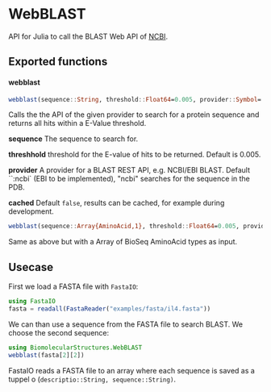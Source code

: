 # WebBLAST

API for Julia to call the BLAST Web API of [NCBI](http://blast.ncbi.nlm.nih.gov/Blast.cgi?CMD=Web&PAGE_TYPE=BlastHome).

## Exported functions

#### webblast

```julia
webblast(sequence::String, threshold::Float64=0.005, provider::Symbol=:ncbi, cached=false)
```
Calls the the API of the given provider to search for a protein sequence and returns all hits within a E-Value threshold.

**sequence** The sequence to search for.

**threshhold** threshold for the E-value of hits to be returned. Default is 0.005.

**provider** A provider for a BLAST REST API, e.g. NCBI/EBI BLAST. Default ``:ncbi` (EBI to be implemented), "ncbi" searches for the sequence in the PDB.

**cached** Default ```false```, results can be cached, for example during development.

```julia
webblast(sequence::Array{AminoAcid,1}, threshold::Float64=0.005, provider::Symbol=:ncbi, cached=false)
```

Same as above but with a Array of BioSeq AminoAcid types as input.

## Usecase

First we load a FASTA file with ``FastaIO``:

```julia
using FastaIO
fasta = readall(FastaReader("examples/fasta/il4.fasta"))
```

We can than use a sequence from the FASTA file to search BLAST. We choose the second sequence:

```julia
using BiomolecularStructures.WebBLAST
webblast(fasta[2][2])
```

FastaIO reads a FASTA file to an array where each sequence is saved as a tuppel o (``descriptio::String, sequence::String)``.
